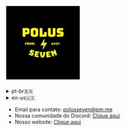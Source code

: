 <img style="width=300px;" src="./logo.png">
<details style="margin-top: 20px;">
  <summary>pt-br🇧🇷 </summary>
  <ul>
    <li>Uma organização para desenvolvimento de projetos de código aberto e uma instituição que oferece cursos de programação e cibersegurança.</li>
  </ul>
</details>
<details>
<summary>en-us🇺🇸</summary>
<ul>
    <li>An organization for the development of open source projects and an institution that offers courses in programming and cybersecurity.</li>
</ul>
</details>

- Email para contato: polusseven@pm.me
- Nossa comunidade do Discord: [Clique aqui](https://discord.gg/RZxa7HzuXQ)
- Nosso website: [Clique aqui](https://polusseven.github.io)
